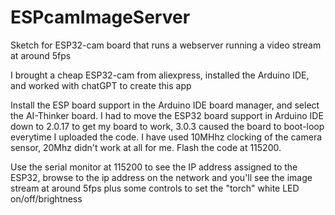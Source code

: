 # ESPcamImageServer

Sketch for ESP32-cam board that runs a webserver running a video stream at around 5fps

I brought a cheap ESP32-cam from aliexpress, installed the Arduino IDE, and worked with chatGPT to create this app

Install the ESP board support in the Arduino IDE board manager, and select the AI-Thinker board. I had to move the ESP32 board support in Arduino IDE down to 2.0.17 to get my board to work, 3.0.3 caused the board to boot-loop everytime I uploaded the code. I have used 10MHhz clocking of the camera sensor, 20Mhz didn't work at all for me. Flash the code at 115200.

Use the serial monitor at 115200 to see the IP address assigned to the ESP32, browse to the ip address on the network and you'll see the image stream at around 5fps plus some controls to set the "torch" white LED on/off/brightness